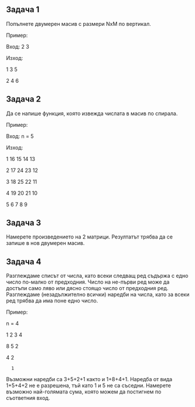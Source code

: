 ## Задача 1
Попълнете двумерен масив с размери NxM по вертикал. 

Пример:

Вход: 2 3

Изход:

1 3 5

2 4 6

## Задача 2 
Да се напише функция, която извежда числата в масив по спирала. 

Пример:

Вход: n = 5 

Изход:

1 16 15 14 13

2 17 24 23 12

3 18 25 22 11

4 19 20 21 10 

5 6 7 8 9

## Задача 3 
Намерете произведението на 2 матрици. Резултатът трябва да се запише в нов двумерен масив.

## Задача 4 
Разглеждаме списът от числа, като всеки следващ ред съдържа с едно число по-малко от предходния. Число на не-първи ред може да 
достъпи само ляво или дясно стоящо число от предходния ред. Разглеждаме (незадължително всички) наредби на числа, като за всеки ред трябва 
да има поне едно число.

Пример: 

n = 4

1  2  3  4

 8   5   2

   4    2

      1

Възможни наредби са 3+5+2+1 както и 1+8+4+1. Наредба от вида 1+5+4+2 не е разрешена, тъй като 1 и 5 не са съседни. Намерете възможно 
най-голямата сума, която можем да постигнем по съответния вход.
